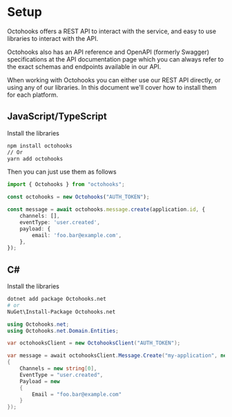 # Setup

Octohooks offers a REST API to interact with the service, and easy to use libraries to interact with the API.

Octohooks also has an API reference and OpenAPI (formerly Swagger) specifications at the API documentation page which you can always refer to the exact schemas and endpoints available in our API.

When working with Octohooks you can either use our REST API directly, or using any of our libraries. In this document we'll cover how to install them for each platform.

## JavaScript/TypeScript

Install the libraries

```bash
npm install octohooks
// Or
yarn add octohooks
```

Then you can just use them as follows

```typescript
import { Octohooks } from "octohooks";

const octohooks = new Octohooks("AUTH_TOKEN");

const message = await octohooks.message.create(application.id, {
    channels: [],
    eventType: 'user.created',
    payload: {
        email: 'foo.bar@example.com',
    },
});
```

## C#

Install the libraries

```bash
dotnet add package Octohooks.net
# or
NuGet\Install-Package Octohooks.net
```

```csharp
using Octohooks.net;
using Octohooks.net.Domain.Entities;

var octohooksClient = new OctohooksClient("AUTH_TOKEN");

var message = await octohooksClient.Message.Create("my-application", new Message()
{
    Channels = new string[0],
    EventType = "user.created",
    Payload = new 
    {
        Email = "foo.bar@example.com"
    }
});
```
